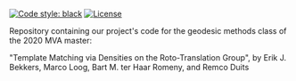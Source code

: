 [![Code style: black](https://img.shields.io/badge/code%20style-black-000000.svg)](https://github.com/psf/black)
[![License](https://img.shields.io/badge/License-BSD%203--Clause-blue.svg)](https://opensource.org/licenses/BSD-3-Clause)

Repository containing our project's code for the geodesic methods class of the 2020 MVA master:

"Template Matching via Densities on the Roto-Translation Group", by Erik J.
Bekkers, Marco Loog, Bart M. ter Haar Romeny, and Remco Duits

